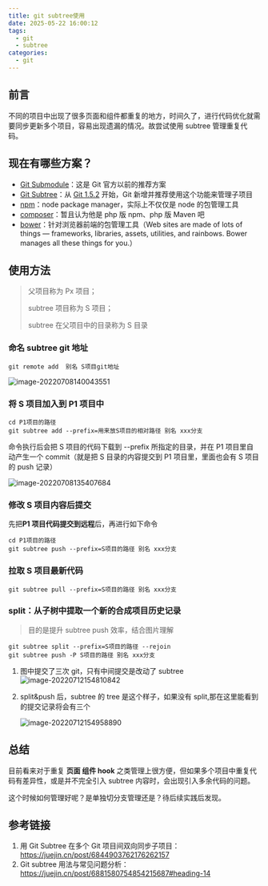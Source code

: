 ```yaml
---
title: git subtree使用
date: 2025-05-22 16:00:12
tags:
  - git
  - subtree
categories:
  - git
---
```


## 前言

不同的项目中出现了很多页面和组件都重复的地方，时间久了，进行代码优化就需要同步更新多个项目，容易出现遗漏的情况。故尝试使用 subtree 管理重复代码。

## 现在有哪些方案？

- [Git Submodule](https://link.juejin.cn?target=http%3A%2F%2Fgit-scm.com%2Fdocs%2Fgit-submodule)：这是 Git 官方以前的推荐方案
- [Git Subtree](https://link.juejin.cn?target=https%3A%2F%2Fmedium.com%2F%40porteneuve%2Fmastering-git-Subtrees-943d29a798ec)：从 [Git 1.5.2](https://link.juejin.cn?target=http%3A%2F%2Flwn.net%2FArticles%2F235109%2F) 开始，Git 新增并推荐使用这个功能来管理子项目
- [npm](https://link.juejin.cn?target=https%3A%2F%2Fwww.npmjs.com%2F)：node package manager，实际上不仅仅是 node 的包管理工具
- [composer](https://link.juejin.cn?target=https%3A%2F%2Fgetcomposer.org%2F)：暂且认为他是 php 版 npm、php 版 Maven 吧
- [bower](https://link.juejin.cn?target=http%3A%2F%2Fbower.io%2F)：针对浏览器前端的包管理工具（Web sites are made of lots of things — frameworks, libraries, assets, utilities, and rainbows. Bower manages all these things for you.）

## 使用方法

> 父项目称为 Px 项目；
>
> subtree 项目称为 S 项目；
>
> subtree 在父项目中的目录称为 S 目录

### 命名 subtree git 地址

```
git remote add  别名 S项目git地址
```

![image-20220708140043551](https://s2.loli.net/2022/07/08/EVMtos2Hnki8lIa.png)

### 将 S 项目加入到 P1 项目中

```shell
cd P1项目的路径
git subtree add --prefix=用来放S项目的相对路径 别名 xxx分支
```

命令执行后会把 S 项目的代码下载到 --prefix 所指定的目录，并在 P1 项目里自动产生一个 commit（就是把 S 目录的内容提交到 P1 项目里，里面也会有 S 项目的 push 记录）

![image-20220708135407684](https://s2.loli.net/2022/07/08/wCIghSVE1UtabAJ.png)

### 修改 S 项目内容后提交

先把**P1 项目代码提交到远程**后，再进行如下命令

```shell
cd P1项目的路径
git subtree push --prefix=S项目的路径 别名 xxx分支
```

### 拉取 S 项目最新代码

```
git subtree pull --prefix=S项目的路径 别名 xxx分支
```

### split：从子树中提取一个新的合成项目历史记录

> 目的是提升 subtree push 效率，结合图片理解

```
git subtree split --prefix=S项目的路径 --rejoin
git subtree push -P S项目的路径 别名 xxx分支
```

1. 图中提交了三次 git，只有中间提交是改动了 subtree![image-20220712154810842](https://s2.loli.net/2022/07/12/nWOZjaplvLJB2mK.png)

2. split&push 后，subtree 的 tree 是这个样子，如果没有 split,那在这里能看到的提交记录将会有三个

   ![image-20220712154958890](https://s2.loli.net/2022/07/12/hqi5Fj3MaW2y1Ew.png)

## 总结

目前看来对于重复 **页面 组件 hook** 之类管理上很方便，但如果多个项目中重复代码有差异性，或是并不完全引入 subtree 内容时，会出现引入多余代码的问题。

这个时候如何管理好呢？是单独切分支管理还是？待后续实践后发现。

## 参考链接

1. 用 Git Subtree 在多个 Git 项目间双向同步子项目：https://juejin.cn/post/6844903762176262157
1. Git subtree 用法与常见问题分析：https://juejin.cn/post/6881580754854215687#heading-14

